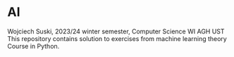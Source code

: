 # AI
Wojciech Suski, 2023/24 winter semester, Computer Science WI AGH UST This repository contains solution to exercises from machine learning theory Course in Python.

